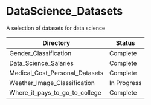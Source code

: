 # DataScience_Datasets
A selection of datasets for data science


| Directory | Status |
| --------- | ------ |
| Gender_Classification | Complete |
| Data_Science_Salaries | Complete |
| Medical_Cost_Personal_Datasets | Complete |
| Weather_Image_Classification | In Progress |
| Where_it_pays_to_go_to_college | Complete |
